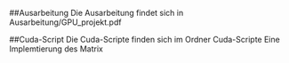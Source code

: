##Ausarbeitung
Die Ausarbeitung findet sich in Ausarbeitung/GPU_projekt.pdf

##Cuda-Script
Die Cuda-Scripte finden sich im Ordner Cuda-Scripte
Eine Implemtierung des Matrix
